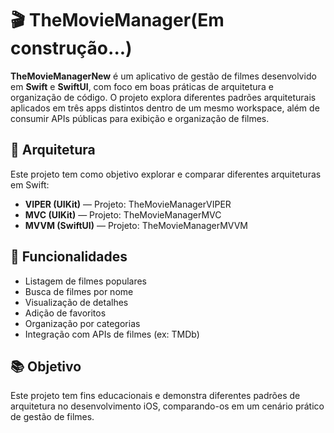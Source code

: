 # 🎬 TheMovieManager(Em construção...)

**TheMovieManagerNew** é um aplicativo de gestão de filmes desenvolvido em **Swift** e **SwiftUI**, com foco em boas práticas de arquitetura e organização de código. O projeto explora diferentes padrões arquiteturais aplicados em três apps distintos dentro de um mesmo workspace, além de consumir APIs públicas para exibição e organização de filmes.

## 🧩 Arquitetura

Este projeto tem como objetivo explorar e comparar diferentes arquiteturas em Swift:

- **VIPER (UIKit)** — Projeto: TheMovieManagerVIPER
- **MVC (UIKit)** — Projeto: TheMovieManagerMVC
- **MVVM (SwiftUI)** — Projeto: TheMovieManagerMVVM

## 📱 Funcionalidades

- Listagem de filmes populares
- Busca de filmes por nome
- Visualização de detalhes
- Adição de favoritos
- Organização por categorias
- Integração com APIs de filmes (ex: TMDb)

## 📚 Objetivo

Este projeto tem fins educacionais e demonstra diferentes padrões de arquitetura no desenvolvimento iOS, comparando-os em um cenário prático de gestão de filmes.

